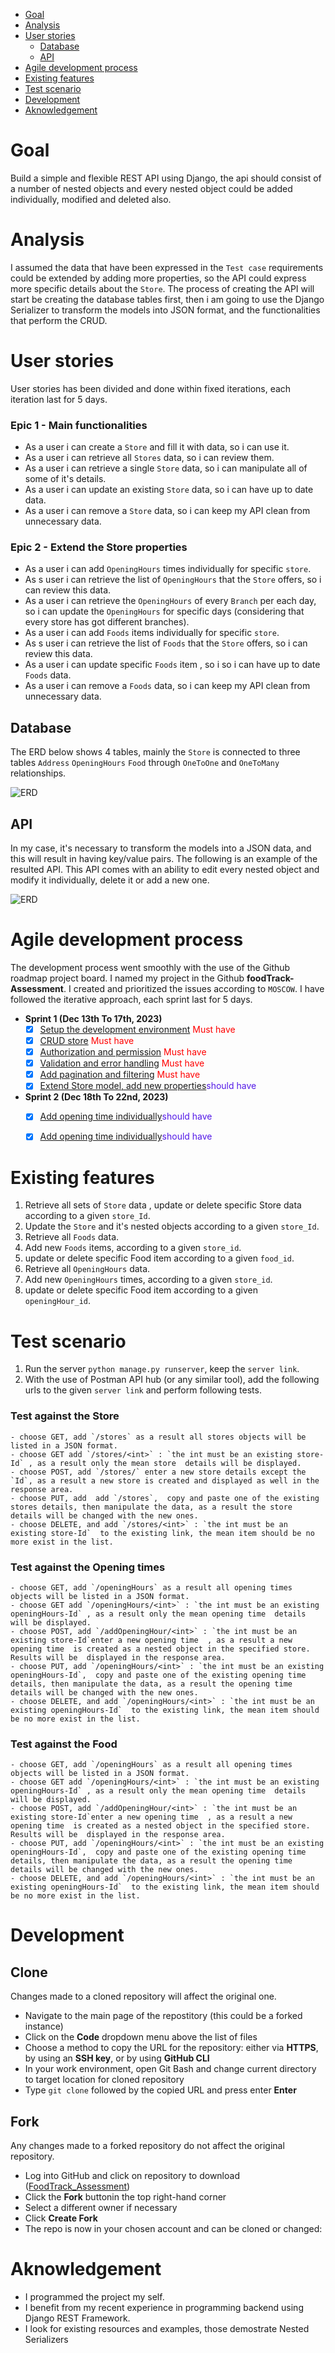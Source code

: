 
- [Goal](#goal)
- [Analysis](#analysis)
- [User stories](#user-stories)
  - [Database](#database)
  - [API](#api)
- [Agile development process](#agile-development-process)
- [Existing features](#existing-features)
- [Test scenario](#test-scenario)
- [Development](#development)
- [Aknowledgement](#aknowledgement)


# Goal
Build a simple and flexible REST API using Django, the api should consist of a number of nested objects and every nested object could be added individually, modified and deleted also.

# Analysis
I assumed the data that have been expressed in the `Test case` requirements could be extended by adding more properties, so the API could express more specific details about the `Store`.
The process of creating the API will start be creating the database tables first, then i am going to use the Django Serializer to transform the models into JSON format, and the functionalities that perform the CRUD.

# User stories
User stories has been divided and done within fixed iterations, each iteration last for 5 days.

### **Epic 1 - Main functionalities**
- As a user i can create a `Store` and fill it with data, so i can use it.
- As a user i can retrieve all  `Stores` data, so i can review them.
- As a user i can retrieve a single `Store` data, so i can manipulate all of some of it's details.
- As a user i can update an existing `Store` data, so i can have up to date data.
- As a user i can remove a `Store` data, so i can keep my API clean from unnecessary data. 

### **Epic 2 - Extend the Store properties**
- As a user i can add  `OpeningHours` times individually for specific `store`.
- As s user i can retrieve the list of `OpeningHours` that the `Store` offers, so i can review this data.
- As a user i can retrieve  the `OpeningHours` of every `Branch` per each day, so i can update the `OpeningHours` for specific days (considering that every store has got different branches).
- As a user i can add  `Foods` items  individually for specific `store`.
- As s user i can retrieve the list of `Foods` that the `Store` offers, so i can review this data.
- As a user i can update specific  `Foods` item  , so i so i can have up to date `Foods` data.
- As a user i can remove a `Foods` data, so i can keep my API clean from unnecessary data.  


## Database
The ERD below shows 4 tables, mainly the `Store` is connected to three tables `Address` `OpeningHours` `Food` through `OneToOne` and `OneToMany` relationships.

![ERD](./store/images/ERD.png)


## API
In my case, it's necessary to transform the models into a JSON data, and this will result in having  key/value pairs.
The following is an example of the resulted API.
This API comes with an ability to edit every nested object and modify it individually, delete it or add a new one.

![ERD](./store/images/JSON-Results.png)


# Agile development process
The development process went smoothly with the use of the Github roadmap project board.
I named my project in the Github **foodTrack-Assessment**.
I created and prioritized  the issues according to `MOSCOW`.
I have followed the iterative approach, each sprint last for 5 days.
- **Sprint 1 (Dec 13th To 17th, 2023)**
    - [x] [Setup the development environment](https://github.com/Nazek-Altayeb/FoodTrack_Assessment/issues/1) <span style="color:red">Must have</span>
    - [x] [CRUD store](https://github.com/Nazek-Altayeb/FoodTrack_Assessment/issues/2) <span style="color:red">Must have</span>
    - [x] [Authorization and permission](https://github.com/Nazek-Altayeb/FoodTrack_Assessment/issues/3) <span style="color:red">Must have</span>
    - [x] [Validation and error handling](https://github.com/Nazek-Altayeb/FoodTrack_Assessment/issues/4) <span style="color:red">Must have</span>
    - [x] [Add pagination and filtering](https://github.com/Nazek-Altayeb/FoodTrack_Assessment/issues/5) <span style="color:red">Must have</span>
    - [x] [Extend Store model, add new properties](https://github.com/Nazek-Altayeb/FoodTrack_Assessment/issues/6)<span style="color:#5319E7">should have</span>

- **Sprint 2 (Dec 18th To 22nd, 2023)**
    - [x] [Add opening time individually](https://github.com/Nazek-Altayeb/FoodTrack_Assessment/issues/7)<span style="color:#5319E7">should have</span>
    - [x] [Add opening time individually](https://github.com/Nazek-Altayeb/FoodTrack_Assessment/issues/8)<span style="color:#5319E7">should have</span>


# Existing features
1. Retrieve all sets of `Store` data , update or delete specific Store data according to a given `store_Id`.
2. Update the `Store` and it's nested objects according to a given `store_Id`.
3. Retrieve all `Foods` data.
4. Add new `Foods` items, according to a given `store_id`.
5. update or delete specific Food item according to a given `food_id`.
6. Retrieve all `OpeningHours` data.
7. Add new `OpeningHours` times, according to a given `store_id`.
8. update or delete specific Food item according to a given `openingHour_id`.


# Test scenario
1. Run the server `python manage.py runserver`, keep the `server link`.
2. With the use of Postman  API hub (or any similar tool), add  the following urls to the given `server link` and perform following tests.

### Test against the Store 
    - choose GET, add `/stores` as a result all stores objects will be listed in a JSON format.
    - choose GET add `/stores/<int>` : `the int must be an existing store-Id` , as a result only the mean store  details will be displayed.
    - choose POST, add `/stores/` enter a new store details except the `Id`, as a result a new store is created and displayed as well in the response area. 
    - choose PUT, add  add `/stores`,  copy and paste one of the existing stores details, then manipulate the data, as a result the store details will be changed with the new ones.
    - choose DELETE, and add `/stores/<int>` : `the int must be an existing store-Id`  to the existing link, the mean item should be no more exist in the list.

### Test against the Opening times
    - choose GET, add `/openingHours` as a result all opening times  objects will be listed in a JSON format.
    - choose GET add `/openingHours/<int>` : `the int must be an existing openingHours-Id` , as a result only the mean opening time  details will be displayed.
    - choose POST, add `/addOpeningHour/<int>` : `the int must be an existing store-Id`enter a new opening time  , as a result a new opening time  is created as a nested object in the specified store. Results will be  displayed in the response area. 
    - choose PUT, add `/openingHours/<int>` : `the int must be an existing openingHours-Id`,  copy and paste one of the existing opening time  details, then manipulate the data, as a result the opening time details will be changed with the new ones.
    - choose DELETE, and add `/openingHours/<int>` : `the int must be an existing openingHours-Id`  to the existing link, the mean item should be no more exist in the list.

### Test against the Food 
    - choose GET, add `/openingHours` as a result all opening times  objects will be listed in a JSON format.
    - choose GET add `/openingHours/<int>` : `the int must be an existing openingHours-Id` , as a result only the mean opening time  details will be displayed.
    - choose POST, add `/addOpeningHour/<int>` : `the int must be an existing store-Id`enter a new opening time  , as a result a new opening time  is created as a nested object in the specified store. Results will be  displayed in the response area. 
    - choose PUT, add `/openingHours/<int>` : `the int must be an existing openingHours-Id`,  copy and paste one of the existing opening time  details, then manipulate the data, as a result the opening time details will be changed with the new ones.
    - choose DELETE, and add `/openingHours/<int>` : `the int must be an existing openingHours-Id`  to the existing link, the mean item should be no more exist in the list.


# Development

## Clone
Changes made to a cloned repository will affect the original one.

- Navigate to the main page of the repostitory (this could be a forked instance)
- Click on the **Code** dropdown menu above the list of files
- Choose a method to copy the URL for the repository: either via **HTTPS**, by using an **SSH key**, or by using **GitHub CLI**
- In your work environment, open Git Bash and change current directory to target location for cloned repository
- Type ``git clone`` followed by the copied URL and press enter **Enter**

## Fork

Any changes made to a forked repository do not affect the original repository.

- Log into GitHub and click on repository to download ([FoodTrack_Assessment](https://github.com/Nazek-Altayeb/FoodTrack_Assessment))
- Click the **Fork** buttonin the top right-hand corner
- Select a different owner if necessary
- Click **Create Fork**
- The repo is now in your chosen account and can be cloned or changed:

# Aknowledgement

- I programmed the project my self.
- I benefit from my recent experience in programming backend using Django REST Framework.
- I look for existing resources and examples, those demostrate Nested Serializers